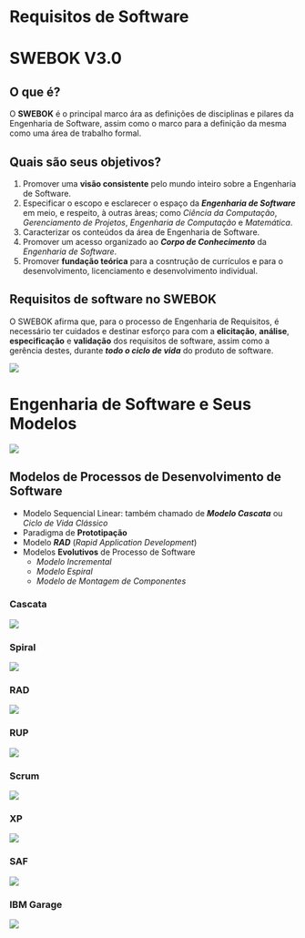 # Requisitos de Software

# SWEBOK V3.0

## O que é?

O **SWEBOK** é o principal marco ára as definições de disciplinas e pilares da Engenharia de Software, assim como o marco para a definição da mesma como uma área de trabalho formal.

## Quais são seus objetivos?

1. Promover uma **visão consistente** pelo mundo inteiro sobre a Engenharia de Software.
2. Especificar o escopo e esclarecer o espaço da **_Engenharia de Software_** em meio, e respeito, à outras àreas; como _Ciência da Computação_, _Gerenciamento de Projetos_, _Engenharia de Computação_ e _Matemática_.
3. Caracterizar os conteúdos da área de Engenharia de Software.
4. Promover um acesso organizado ao **_Corpo de Conhecimento_** da _Engenharia de Software_.
5. Promover **fundação teórica** para a cosntrução de currículos e para o desenvolvimento, licenciamento e desenvolvimento individual.

## Requisitos de software no SWEBOK

O SWEBOK afirma que, para o processo de Engenharia de Requisitos, é necessário ter cuidados e destinar esforço para com a **elicitação**, **análise**, **especificação** e **validação** dos requisitos de software, assim como a gerência destes, durante **_todo o ciclo de vida_** do produto de software.

![](../assets/images/requisitos_swebok.jpg)

# Engenharia de Software e Seus Modelos

![](../assets/images/modelos_de_es.jpg)

## Modelos de Processos de Desenvolvimento de Software

- Modelo Sequencial Linear: também chamado de **_Modelo Cascata_** ou _Ciclo de Vida Clássico_
- Paradigma de **Prototipação**
- Modelo **_RAD_** (_Rapid Application Development_)
- Modelos **Evolutivos** de Processo de Software
  - _Modelo Incremental_
  - _Modelo Espiral_
  - _Modelo de Montagem de Componentes_

### Cascata

![](../assets/images/cascata_ex.jpg)

### Spiral

![](../assets/images/spiral_ex.jpg)

### RAD

![](../assets/images/RAD_ex.jpg)

### RUP

![](../assets/images/RUP_ex.jpg)

### Scrum

![](../assets/images/scrum_ex.jpg)

### XP

![](../assets/images/XP_ex.jpg)

### SAF

![](../assets/images/SAF_ex.jpg)

### IBM Garage

![](../assets/images/IBM_garage_ex.jpg)
